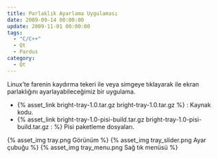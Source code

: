 ```yaml
---
title: Parlaklık Ayarlama Uygulaması
date: 2009-09-14 00:00:00
update: 2009-11-01 00:00:00
tags:
  - "C/C++"
  - Qt
  - Pardus
category:
  - Qt
---
```


Linux’te farenin kaydırma tekeri ile veya simgeye tıklayarak ile ekran parlaklığını ayarlayabileceğimiz bir uygulama.

* {% asset_link bright-tray-1.0.tar.gz bright-tray-1.0.tar.gz %} : Kaynak kodu.
* {% asset_link bright-tray-1.0-pisi-build.tar.gz bright-tray-1.0-pisi-build.tar.gz : %} Pisi paketleme dosyaları.

{% asset_img tray.png Görünüm %}
{% asset_img tray_slider.png Ayar çubuğu %}
{% asset_img tray_menu.png Sağ tık menüsü %}
